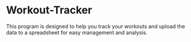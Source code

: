 # Workout-Tracker
This program is designed to help you track your workouts and upload the data to a spreadsheet for easy management and analysis.
